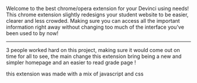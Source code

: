Welcome to the best chrome/opera extension for your Devinci using needs! This chrome extension slightly redesigns your student website to be easier, clearer and less crowded. Making sure you can access all the important information right away without changing too much of the interface you've been used to by  now! 

---

3 people worked hard on this project, making sure it would come out on time for all to see, the main change this extension bring being a new and simpler homepage and an easier to read grade page !

this extension was made with a mix of javascript and css